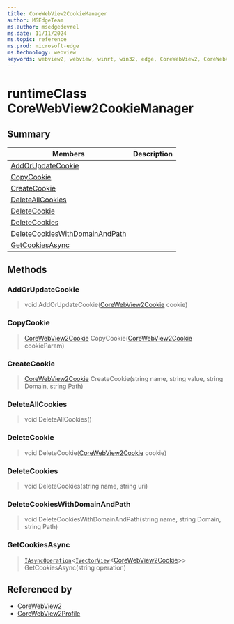 ```yaml
---
title: CoreWebView2CookieManager
author: MSEdgeTeam
ms.author: msedgedevrel
ms.date: 11/11/2024
ms.topic: reference
ms.prod: microsoft-edge
ms.technology: webview
keywords: webview2, webview, winrt, win32, edge, CoreWebView2, CoreWebView2Controller, browser control, edge html, CoreWebView2CookieManager
---
```


# runtimeClass CoreWebView2CookieManager



## Summary

Members|Description
--|--
[AddOrUpdateCookie](#addorupdatecookie) | 
[CopyCookie](#copycookie) | 
[CreateCookie](#createcookie) | 
[DeleteAllCookies](#deleteallcookies) | 
[DeleteCookie](#deletecookie) | 
[DeleteCookies](#deletecookies) | 
[DeleteCookiesWithDomainAndPath](#deletecookieswithdomainandpath) | 
[GetCookiesAsync](#getcookiesasync) | 



## Methods

### AddOrUpdateCookie

> void AddOrUpdateCookie([CoreWebView2Cookie](corewebview2cookie.md) cookie)



### CopyCookie

> [CoreWebView2Cookie](corewebview2cookie.md) CopyCookie([CoreWebView2Cookie](corewebview2cookie.md) cookieParam)



### CreateCookie

> [CoreWebView2Cookie](corewebview2cookie.md) CreateCookie(string name, string value, string Domain, string Path)



### DeleteAllCookies

> void DeleteAllCookies()



### DeleteCookie

> void DeleteCookie([CoreWebView2Cookie](corewebview2cookie.md) cookie)



### DeleteCookies

> void DeleteCookies(string name, string uri)



### DeleteCookiesWithDomainAndPath

> void DeleteCookiesWithDomainAndPath(string name, string Domain, string Path)



### GetCookiesAsync

> [`IAsyncOperation`](/uwp/api/Windows.Foundation.IAsyncOperation-1)&lt;[`IVectorView`](/uwp/api/Windows.Foundation.Collections.IVectorView-1)&lt;[CoreWebView2Cookie](corewebview2cookie.md)&gt;&gt; GetCookiesAsync(string operation)






## Referenced by

- [CoreWebView2](corewebview2.md)
- [CoreWebView2Profile](corewebview2profile.md)
